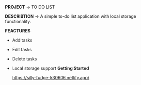 **PROJECT** -> TO DO LIST

**DESCRIBTION** -> A simple to-do list application with local storage functionality.

**FEACTURES**
  - Add tasks
  - Edit tasks
  - Delete tasks
  - Local storage support
**Getting Started**

    https://silly-fudge-530606.netlify.app/
